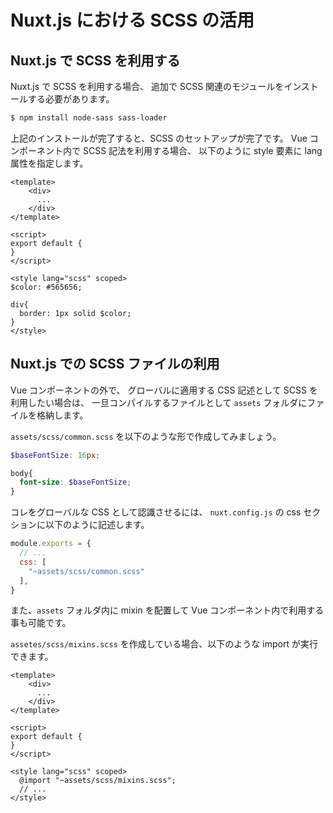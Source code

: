 # Nuxt.js における SCSS の活用
 
## Nuxt.js で SCSS を利用する

Nuxt.js で SCSS を利用する場合、
追加で SCSS 関連のモジュールをインストールする必要があります。

```bash
$ npm install node-sass sass-loader
```

上記のインストールが完了すると、SCSS のセットアップが完了です。
Vue コンポーネント内で SCSS 記法を利用する場合、
以下のように style 要素に lang 属性を指定します。

```vue
<template>
    <div>
      ...
    </div>
</template>

<script>
export default {
}
</script>

<style lang="scss" scoped>
$color: #565656;

div{
  border: 1px solid $color;
}
</style>
```

## Nuxt.js での SCSS ファイルの利用

Vue コンポーネントの外で、
グローバルに適用する CSS 記述として SCSS を利用したい場合は、
一旦コンパイルするファイルとして `assets` フォルダにファイルを格納します。

`assets/scss/common.scss` を以下のような形で作成してみましょう。

```scss
$baseFontSize: 16px;

body{
  font-size: $baseFontSize;
}
```

コレをグローバルな CSS として認識させるには、
`nuxt.config.js` の css セクションに以下のように記述します。

```js
module.exports = {
  // ...
  css: [
    "~assets/scss/common.scss"
  ],
}
```

また、`assets` フォルダ内に mixin を配置して Vue コンポーネント内で利用する事も可能です。

`assetes/scss/mixins.scss` を作成している場合、以下のような import が実行できます。

```vue
<template>
    <div>
      ...
    </div>
</template>

<script>
export default {
}
</script>

<style lang="scss" scoped>
  @import "~assets/scss/mixins.scss";
  // ...
</style>
```

